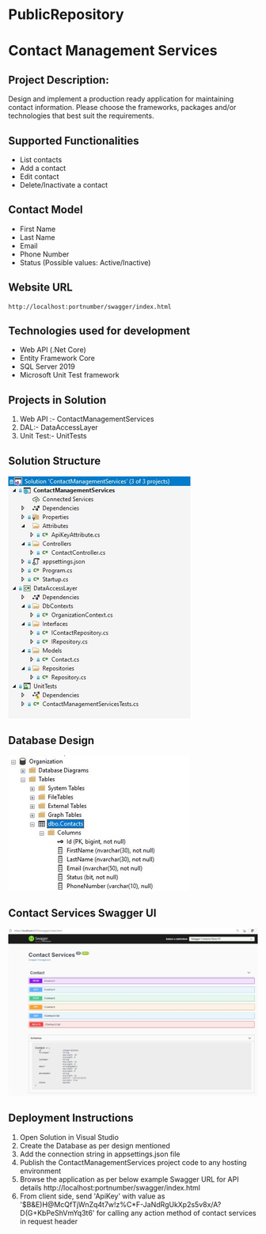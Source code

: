 # PublicRepository

# Contact Management Services
	
## Project Description:
   Design and implement a production ready application for maintaining contact information. Please choose the frameworks, packages and/or technologies that best suit the requirements.

## Supported Functionalities
   - List contacts
   - Add a contact
   - Edit contact
   - Delete/Inactivate a contact

## Contact Model
   - First Name
   - Last Name
   - Email
   - Phone Number
   - Status (Possible values: Active/Inactive)

## Website URL
	http://localhost:portnumber/swagger/index.html


## Technologies used for development
   * Web API (.Net Core)
   * Entity Framework Core
   * SQL Server 2019
   * Microsoft Unit Test framework
   
   	
## Projects in Solution
1. Web API :- ContactManagementServices
2. DAL:- DataAccessLayer
3. Unit Test:- UnitTests


## Solution Structure

![Alt text]( https://github.com/riteshkoshti/PublicRepository/blob/master/SolutionStructure.JPG)
 

## Database Design

![Alt text]( https://github.com/riteshkoshti/PublicRepository/blob/master/DatabaseDesign.JPG)


## Contact Services Swagger UI 

![Alt text]( https://github.com/riteshkoshti/PublicRepository/blob/master/SwaggerUI.JPG)
 

## Deployment Instructions
   1. Open Solution in Visual Studio
   2. Create the Database as per design mentioned 
   3. Add the connection string in appsettings.json file
   4. Publish the ContactManagementServices project code to any hosting environment
   5. Browse the application as per below example Swagger URL for API details
      http://localhost:portnumber/swagger/index.html
   6. From client side, send 'ApiKey' with value as '$B&E)H@McQfTjWnZq4t7w!z%C*F-JaNdRgUkXp2s5v8x/A?D(G+KbPeShVmYq3t6' for calling any action method of contact services in     request header   
